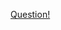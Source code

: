 <a href="https://quera.ir/problemset/contest/7998/%D8%B3%D8%A4%D8%A7%D9%84-%D8%B1%D8%B4%D8%AA%D9%87%D9%87%D8%A7-%D8%B5%D9%81%D8%AD%D9%87%DA%A9%D9%84%DB%8C%D8%AF-%D8%A7%D9%86%D8%AA%D8%AE%D8%A7%D8%A8%D8%A7%D8%AA%DB%8C">Question!</a>